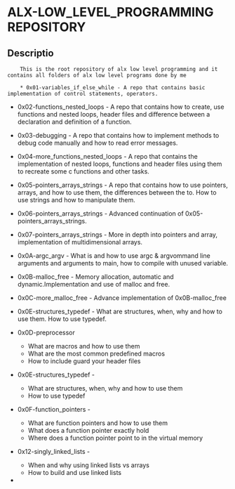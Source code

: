 # ALX-LOW_LEVEL_PROGRAMMING REPOSITORY
## Descriptio
		This is the root repository of alx low level programming and it  contains all folders of alx low level programs done by me

		* 0x01-variables_if_else_while - A repo that contains basic implementation of control statements, operators.

* 0x02-functions_nested_loops - A repo that contains how to create, use functions and nested loops, header files and difference between a declaration and definition of a function.

* 0x03-debugging - A repo that contains how to implement methods to debug code manually and how to read error messages.

* 0x04-more_functions_nested_loops - A repo that contains the implementation of nested loops, functions and header files using them to recreate some c functions and other tasks.

*  0x05-pointers_arrays_strings - A repo that contains how to use pointers, arrays, and how to use them, the differences between the to. How to use strings and how to manipulate them.

* 0x06-pointers_arrays_strings - Advanced continuation of 0x05-pointers_arrays_strings.

* 0x07-pointers_arrays_strings - More in depth into pointers and array, implementation of multidimensional arrays.

* 0x0A-argc_argv - What is and how to use argc & argvommand line arguments and arguments to main, how to compile with unused variable.

* 0x0B-malloc_free - Memory allocation, automatic and dynamic.Implementation and use of malloc and free.

* 0x0C-more_malloc_free - Advance implementation of 0x0B-malloc_free

* 0x0E-structures_typedef - What are structures, when, why and how to use them. How to use typedef.

* 0x0D-preprocessor
    *   What are macros and how to use them
    *   What are the most common predefined macros
    *   How to include guard your header files

* 0x0E-structures_typedef -
    *   What are structures, when, why and how to use them
    *   How to use typedef

* 0x0F-function_pointers -
    *   What are function pointers and how to use them
    *   What does a function pointer exactly hold
    * Where does a function pointer point to in the virtual memory

* 0x12-singly_linked_lists -
    * When and why using linked lists vs arrays
    * How to build and use linked lists

*
